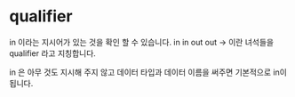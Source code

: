 # qualifier 

in 이라는 지시어가 있는 것을 확인 할 수 있습니다.
in
in out 
out 
-> 이란 녀석들을 qualifier 라고 지칭합니다.

in 은 아무 것도 지시해 주지 않고 데이터 타입과 데이터 이름을 써주면 기본적으로 in이 됩니다.


